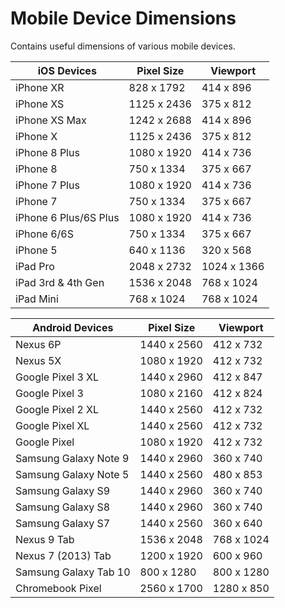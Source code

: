 # Mobile Device Dimensions
Contains useful dimensions of various mobile devices.

|iOS Devices		|Pixel Size	|Viewport
 --- | --- | ---
iPhone XR	|	828 x 1792	|414 x 896
iPhone XS	|	1125 x 2436	|375 x 812
iPhone XS Max	|	1242 x 2688	|414 x 896
iPhone X	|	1125 x 2436	|375 x 812
iPhone 8 Plus	|	1080 x 1920	|414 x 736
iPhone 8	|	750 x 1334	|375 x 667
iPhone 7 Plus	|	1080 x 1920	|414 x 736
iPhone 7	|	750 x 1334	|375 x 667
iPhone 6 Plus/6S Plus|	1080 x 1920	|414 x 736
iPhone 6/6S	|	750 x 1334	|375 x 667
iPhone 5	|	640 x 1136	|320 x 568
iPad Pro	|	2048 x 2732	|1024 x 1366
iPad 3rd & 4th Gen|	1536 x 2048	|768 x 1024
iPad Mini	|	768 x 1024	|768 x 1024


|Android Devices	|Pixel Size	|Viewport
--- | --- | ---
Nexus 6P	|	1440 x 2560	|412 x 732
Nexus 5X	|	1080 x 1920	|412 x 732
Google Pixel 3 XL|	1440 x 2960	|412 x 847
Google Pixel 3	|	1080 x 2160	|412 x 824
Google Pixel 2 XL|	1440 x 2560	|412 x 732
Google Pixel XL	|	1440 x 2560	|412 x 732
Google Pixel	|	1080 x 1920	|412 x 732
Samsung Galaxy Note 9|	1440 x 2960	|360 x 740
Samsung Galaxy Note 5|	1440 x 2560	|480 x 853
Samsung Galaxy S9|	1440 x 2960	|360 x 740
Samsung Galaxy S8|	1440 x 2960	|360 x 740
Samsung Galaxy S7|	1440 x 2560	|360 x 640
Nexus 9	Tab	|	1536 x 2048	|768 x 1024
Nexus 7 (2013) Tab|	1200 x 1920	|600 x 960
Samsung Galaxy Tab 10|	800 x 1280	|800 x 1280
Chromebook Pixel|	2560 x 1700	|1280 x 850
